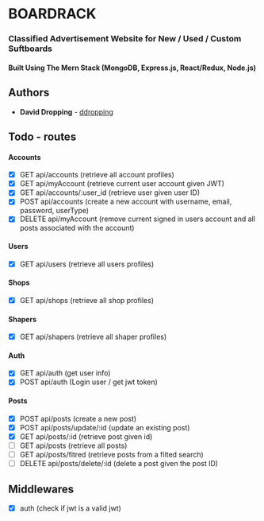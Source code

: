 # BOARDRACK
### Classified Advertisement Website for New / Used / Custom Suftboards  
#### Built Using The Mern Stack (MongoDB, Express.js, React/Redux, Node.js)

## Authors

- **David Dropping** - [ddropping](https://github.com/ddropping)  


## Todo - routes
#### Accounts
- [x] GET api/accounts (retrieve all account profiles)
- [x] GET api/myAccount (retrieve current user account given JWT)
- [x] GET api/accounts/:user_id (retrieve user given user ID)
- [x] POST api/accounts (create a new account with username, email, password, userType)
- [x] DELETE api/myAccount (remove current signed in users account and all posts associated with the account)

#### Users
- [x] GET api/users (retrieve all users profiles)

#### Shops
- [x] GET api/shops (retrieve all shop profiles)

#### Shapers
- [x] GET api/shapers (retrieve all shaper profiles)

#### Auth
- [x] GET api/auth (get user info)
- [x] POST api/auth (Login user / get jwt token)

#### Posts
- [x] POST api/posts (create a new post)
- [x] POST api/posts/update/:id (update an existing post)
- [x] GET api/posts/:id (retrieve post given id)
- [ ] GET api/posts (retrieve all posts)
- [ ] GET api/posts/fitred (retrieve posts from a filted search)
- [ ] DELETE api/posts/delete/:id (delete a post given the post ID)

## Middlewares
- [x] auth (check if jwt is a valid jwt)